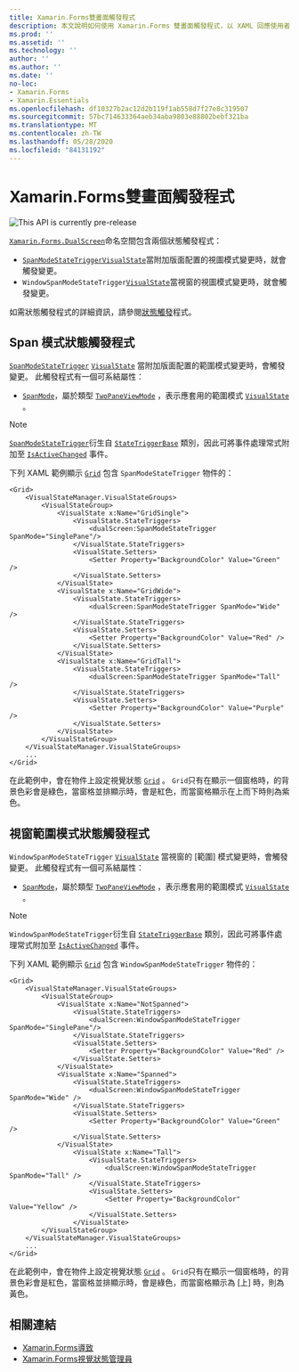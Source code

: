 ```yaml
---
title: Xamarin.Forms雙畫面觸發程式
description: 本文說明如何使用 Xamarin.Forms 雙畫面觸發程式，以 XAML 回應使用者介面變更。
ms.prod: ''
ms.assetid: ''
ms.technology: ''
author: ''
ms.author: ''
ms.date: ''
no-loc:
- Xamarin.Forms
- Xamarin.Essentials
ms.openlocfilehash: df10327b2ac12d2b119f1ab558d7f27e8c319507
ms.sourcegitcommit: 57bc714633364aeb34aba9803e88802bebf321ba
ms.translationtype: MT
ms.contentlocale: zh-TW
ms.lasthandoff: 05/28/2020
ms.locfileid: "84131192"
---
```

# <a name="xamarinforms-dual-screen-triggers"></a>Xamarin.Forms雙畫面觸發程式

![](~/media/shared/preview.png "This API is currently pre-release")

[`Xamarin.Forms.DualScreen`](xref:Xamarin.Forms.DualScreen)命名空間包含兩個狀態觸發程式：

- [`SpanModeStateTrigger`](xref:Xamarin.Forms.DualScreen.SpanModeStateTrigger)[`VisualState`](xref:Xamarin.Forms.VisualState)當附加版面配置的視圖模式變更時，就會觸發變更。
- `WindowSpanModeStateTrigger`[`VisualState`](xref:Xamarin.Forms.VisualState)當視窗的視圖模式變更時，就會觸發變更。

如需狀態觸發程式的詳細資訊，請參閱[狀態觸發](~/xamarin-forms/app-fundamentals/triggers.md#state-triggers)程式。

## <a name="span-mode-state-trigger"></a>Span 模式狀態觸發程式

[`SpanModeStateTrigger`](xref:Xamarin.Forms.DualScreen.SpanModeStateTrigger) [`VisualState`](xref:Xamarin.Forms.VisualState) 當附加版面配置的範圍模式變更時，會觸發變更。 此觸發程式有一個可系結屬性：

- [`SpanMode`](xref:Xamarin.Forms.DualScreen.SpanModeStateTrigger.SpanMode)，屬於類型 [`TwoPaneViewMode`](xref:Xamarin.Forms.DualScreen.SpanModeStateTrigger.SpanMode) ，表示應套用的範圍模式 [`VisualState`](xref:Xamarin.Forms.VisualState) 。

> [!NOTE]
> [`SpanModeStateTrigger`](xref:Xamarin.Forms.DualScreen.SpanModeStateTrigger)衍生自 [`StateTriggerBase`](xref:Xamarin.Forms.StateTriggerBase) 類別，因此可將事件處理常式附加至 [`IsActiveChanged`](xref:Xamarin.Forms.StateTriggerBase.IsActiveChanged) 事件。

下列 XAML 範例顯示 [`Grid`](xref:Xamarin.Forms.Grid) 包含 `SpanModeStateTrigger` 物件的：

```xaml
<Grid>
    <VisualStateManager.VisualStateGroups>
        <VisualStateGroup>
            <VisualState x:Name="GridSingle">
                <VisualState.StateTriggers>
                    <dualScreen:SpanModeStateTrigger SpanMode="SinglePane"/>
                </VisualState.StateTriggers>
                <VisualState.Setters>
                    <Setter Property="BackgroundColor" Value="Green" />
                </VisualState.Setters>
            </VisualState>
            <VisualState x:Name="GridWide">
                <VisualState.StateTriggers>
                    <dualScreen:SpanModeStateTrigger SpanMode="Wide" />
                </VisualState.StateTriggers>
                <VisualState.Setters>
                    <Setter Property="BackgroundColor" Value="Red" />
                </VisualState.Setters>
            </VisualState>
            <VisualState x:Name="GridTall">
                <VisualState.StateTriggers>
                    <dualScreen:SpanModeStateTrigger SpanMode="Tall" />
                </VisualState.StateTriggers>
                <VisualState.Setters>
                    <Setter Property="BackgroundColor" Value="Purple" />
                </VisualState.Setters>
            </VisualState>
        </VisualStateGroup>
    </VisualStateManager.VisualStateGroups>
    ...
</Grid>
```

在此範例中，會在物件上設定視覺狀態 [`Grid`](xref:Xamarin.Forms.Grid) 。 `Grid`只有在顯示一個窗格時，的背景色彩會是綠色，當窗格並排顯示時，會是紅色，而當窗格顯示在上而下時則為紫色。

## <a name="window-span-mode-state-trigger"></a>視窗範圍模式狀態觸發程式

`WindowSpanModeStateTrigger` [`VisualState`](xref:Xamarin.Forms.VisualState) 當視窗的 [範圍] 模式變更時，會觸發變更。 此觸發程式有一個可系結屬性：

- [`SpanMode`](xref:Xamarin.Forms.DualScreen.SpanModeStateTrigger.SpanMode)，屬於類型 [`TwoPaneViewMode`](xref:Xamarin.Forms.DualScreen.SpanModeStateTrigger.SpanMode) ，表示應套用的範圍模式 [`VisualState`](xref:Xamarin.Forms.VisualState) 。

> [!NOTE]
> `WindowSpanModeStateTrigger`衍生自 [`StateTriggerBase`](xref:Xamarin.Forms.StateTriggerBase) 類別，因此可將事件處理常式附加至 [`IsActiveChanged`](xref:Xamarin.Forms.StateTriggerBase.IsActiveChanged) 事件。

下列 XAML 範例顯示 [`Grid`](xref:Xamarin.Forms.Grid) 包含 `WindowSpanModeStateTrigger` 物件的：

```xaml
<Grid>
    <VisualStateManager.VisualStateGroups>
        <VisualStateGroup>
            <VisualState x:Name="NotSpanned">
                <VisualState.StateTriggers>
                    <dualScreen:WindowSpanModeStateTrigger SpanMode="SinglePane"/>
                </VisualState.StateTriggers>
                <VisualState.Setters>
                    <Setter Property="BackgroundColor" Value="Red" />
                </VisualState.Setters>
            </VisualState>
            <VisualState x:Name="Spanned">
                <VisualState.StateTriggers>
                    <dualScreen:WindowSpanModeStateTrigger SpanMode="Wide" />
                </VisualState.StateTriggers>
                <VisualState.Setters>
                    <Setter Property="BackgroundColor" Value="Green" />
                </VisualState.Setters>
            </VisualState>
                <VisualState x:Name="Tall">
                    <VisualState.StateTriggers>
                        <dualScreen:WindowSpanModeStateTrigger SpanMode="Tall" />
                    </VisualState.StateTriggers>
                    <VisualState.Setters>
                        <Setter Property="BackgroundColor" Value="Yellow" />
                    </VisualState.Setters>
                </VisualState>
        </VisualStateGroup>
    </VisualStateManager.VisualStateGroups>
    ...
</Grid>    
```

在此範例中，會在物件上設定視覺狀態 [`Grid`](xref:Xamarin.Forms.Grid) 。 `Grid`只有在顯示一個窗格時，的背景色彩會是紅色，當窗格並排顯示時，會是綠色，而當窗格顯示為 [上] 時，則為黃色。

## <a name="related-links"></a>相關連結

- [Xamarin.Forms導致](~/xamarin-forms/app-fundamentals/triggers.md)
- [Xamarin.Forms視覺狀態管理員](~/xamarin-forms/user-interface/visual-state-manager.md)
